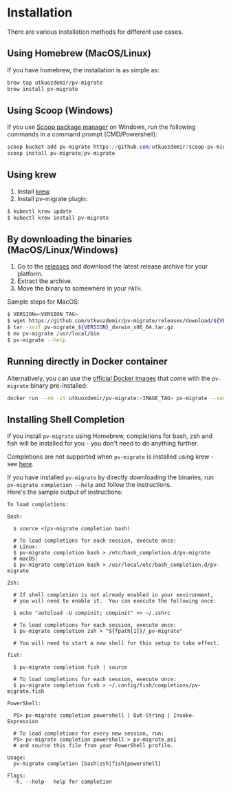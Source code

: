# Installation

There are various installation methods for different use cases.

## Using Homebrew (MacOS/Linux)
If you have homebrew, the installation is as simple as:
```bash
brew tap utkuozdemir/pv-migrate
brew install pv-migrate
```

## Using Scoop (Windows)
If you use [Scoop package manager](https://scoop.sh) on Windows,
run the following commands in a command prompt (CMD/Powershell):
```powershell
scoop bucket add pv-migrate https://github.com/utkuozdemir/scoop-pv-migrate.git
scoop install pv-migrate/pv-migrate
```

## Using krew

1. Install [krew](https://krew.sigs.k8s.io/).
2. Install pv-migrate plugin:
```bash
$ kubectl krew update 
$ kubectl krew install pv-migrate
```

## By downloading the binaries (MacOS/Linux/Windows)

1. Go to the [releases](https://github.com/utkuozdemir/pv-migrate/releases) and download
   the latest release archive for your platform.
2. Extract the archive.
3. Move the binary to somewhere in your `PATH`.

Sample steps for MacOS:
```bash
$ VERSION=<VERSION_TAG>
$ wget https://github.com/utkuozdemir/pv-migrate/releases/download/${VERSION}/pv-migrate_${VERSION}_darwin_x86_64.tar.gz
$ tar -xvzf pv-migrate_${VERSION}_darwin_x86_64.tar.gz
$ mv pv-migrate /usr/local/bin
$ pv-migrate --help
```

## Running directly in Docker container

Alternatively, you can use the
[official Docker images](https://hub.docker.com/repository/docker/utkuozdemir/pv-migrate)
that come with the `pv-migrate` binary pre-installed:
```bash
docker run --rm -it utkuozdemir/pv-migrate:<IMAGE_TAG> pv-migrate --source <source-pvc> --dest <dest-pvc> ...
```

## Installing Shell Completion

If you install `pv-migrate` using Homebrew, completions for bash, 
zsh and fish will be installed for you - you don't need to do anything further.

Completions are not supported when `pv-migrate` is installed using krew - see [here](https://github.com/kubernetes-sigs/krew/issues/543).

If you have installed `pv-migrate` by directly downloading the binaries, 
run `pv-migrate completion --help` and follow the instructions.  
Here's the sample output of instructions:

```
To load completions:

Bash:

  $ source <(pv-migrate completion bash)

  # To load completions for each session, execute once:
  # Linux:
  $ pv-migrate completion bash > /etc/bash_completion.d/pv-migrate
  # macOS:
  $ pv-migrate completion bash > /usr/local/etc/bash_completion.d/pv-migrate

Zsh:

  # If shell completion is not already enabled in your environment,
  # you will need to enable it.  You can execute the following once:

  $ echo "autoload -U compinit; compinit" >> ~/.zshrc

  # To load completions for each session, execute once:
  $ pv-migrate completion zsh > "${fpath[1]}/_pv-migrate"

  # You will need to start a new shell for this setup to take effect.

fish:

  $ pv-migrate completion fish | source

  # To load completions for each session, execute once:
  $ pv-migrate completion fish > ~/.config/fish/completions/pv-migrate.fish

PowerShell:

  PS> pv-migrate completion powershell | Out-String | Invoke-Expression

  # To load completions for every new session, run:
  PS> pv-migrate completion powershell > pv-migrate.ps1
  # and source this file from your PowerShell profile.

Usage:
  pv-migrate completion [bash|zsh|fish|powershell]

Flags:
  -h, --help   help for completion
```
